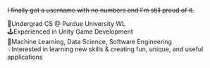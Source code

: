 <s>I finally got a username with no numbers and I'm still proud of it.</s>

<p>
  🚂Undergrad CS @ Purdue University WL
  <br>
  🕹️Experienced in Unity Game Development
  <br>
  📖Machine Learning, Data Science, Software Engineering
  <br>
  💡Interested in learning new skills & creating fun, unique, and useful applications
</p>



<!---
ng-daniel/ng-daniel is a ✨ special ✨ repository because its `README.md` (this file) appears on your GitHub profile.
You can click the Preview link to take a look at your changes.
--->
